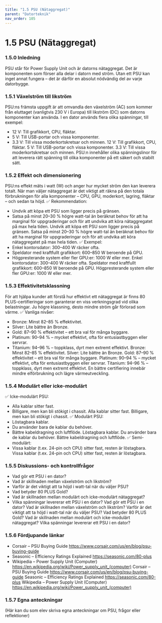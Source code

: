 ```yaml
---
title: "1.5 PSU (Nätaggregat)"
parent: "Datorteknik"
nav_order: 105
---
```


# 1.5 PSU (Nätaggregat)

### 1.5.0 Inledning
PSU står för Power Supply Unit och är datorns nätaggregat. Det är komponenten som förser alla delar i datorn med ström. Utan ett PSU kan inget annat fungera – det är därför en absolut nödvändig del av varje datorbygge.
### 1.5.1 Växelström till likström
PSU:ns främsta uppgift är att omvandla den växelström (AC) som kommer från eluttaget (vanligtvis 230 V i Europa) till likström (DC) som datorns komponenter kan använda.
I en dator används flera olika spänningar, till exempel:
- 12 V: Till grafikkort, CPU, fläktar.
- 5 V: Till USB-portar och vissa komponenter.
- 3.3 V: Till vissa moderkortskretsar och minnen.
12 V: Till grafikkort, CPU, fläktar.
5 V: Till USB-portar och vissa komponenter.
3.3 V: Till vissa moderkortskretsar och minnen.
PSU:n innehåller olika spänningslinor för att leverera rätt spänning till olika komponenter på ett säkert och stabilt sätt.
### 1.5.2 Effekt och dimensionering
PSU:ns effekt mäts i watt (W) och anger hur mycket ström den kan leverera totalt. När man väljer nätaggregat är det viktigt att räkna på den totala förbrukningen för alla komponenter – CPU, GPU, moderkort, lagring, fläktar – och sedan ta höjd.
✅ Rekommendation:
- Undvik att köpa ett PSU som ligger precis på gränsen.
- Satsa på minst 20–30 % högre watt-tal än beräknat behov för att ha marginal för uppgraderingar och för att undvika att köra nätaggregatet på max hela tiden.
Undvik att köpa ett PSU som ligger precis på gränsen.
Satsa på minst 20–30 % högre watt-tal än beräknat behov för att ha marginal för uppgraderingar och för att undvika att köra nätaggregatet på max hela tiden.
✅ Exempel:
- Enkel kontorsdator: 300–400 W räcker ofta.
- Speldator med kraftfullt grafikkort: 600–850 W beroende på GPU.
- Högpresterande system eller fler GPU:er: 1000 W eller mer.
Enkel kontorsdator: 300–400 W räcker ofta.
Speldator med kraftfullt grafikkort: 600–850 W beroende på GPU.
Högpresterande system eller fler GPU:er: 1000 W eller mer.
### 1.5.3 Effektivitetsklassning
För att hjälpa kunder att förstå hur effektivt ett nätaggregat är finns 80 PLUS-certifieringar som garanterar en viss verkningsgrad vid olika belastningar. Ju högre klassning, desto mindre ström går förlorad som värme.
✅ Vanliga nivåer:
- Bronze: Minst 82–85 % effektivitet.
- Silver: Lite bättre än Bronze.
- Gold: 87–90 % effektivitet – ett bra val för många byggare.
- Platinum: 90–94 % – mycket effektivt, ofta för entusiastbyggen eller servrar.
- Titanium: 94–96 % – toppklass, dyrt men extremt effektivt.
Bronze: Minst 82–85 % effektivitet.
Silver: Lite bättre än Bronze.
Gold: 87–90 % effektivitet – ett bra val för många byggare.
Platinum: 90–94 % – mycket effektivt, ofta för entusiastbyggen eller servrar.
Titanium: 94–96 % – toppklass, dyrt men extremt effektivt.
En bättre certifiering innebär mindre elförbrukning och lägre värmeutveckling.
### 1.5.4 Modulärt eller icke-modulärt
✅ Icke-modulärt PSU:
- Alla kablar sitter fast.
- Billigare, men kan bli stökigt i chassit.
Alla kablar sitter fast.
Billigare, men kan bli stökigt i chassit.
✅ Modulärt PSU:
- Löstagbara kablar.
- Du använder bara de kablar du behöver.
- Bättre kabeldragning och luftflöde.
Löstagbara kablar.
Du använder bara de kablar du behöver.
Bättre kabeldragning och luftflöde.
✅ Semi-modulärt:
- Vissa kablar (t.ex. 24-pin och CPU) sitter fast, resten är löstagbara.
Vissa kablar (t.ex. 24-pin och CPU) sitter fast, resten är löstagbara.
### 1.5.5 Diskussions- och kontrollfrågor
- Vad gör ett PSU i en dator?
- Vad är skillnaden mellan växelström och likström?
- Varför är det viktigt att ta höjd i watt-tal när du väljer PSU?
- Vad betyder 80 PLUS Gold?
- Vad är skillnaden mellan modulärt och icke-modulärt nätaggregat?
- Vilka spänningar levererar ett PSU i en dator?
Vad gör ett PSU i en dator?
Vad är skillnaden mellan växelström och likström?
Varför är det viktigt att ta höjd i watt-tal när du väljer PSU?
Vad betyder 80 PLUS Gold?
Vad är skillnaden mellan modulärt och icke-modulärt nätaggregat?
Vilka spänningar levererar ett PSU i en dator?
### 1.5.6 Fördjupande länkar
- Corsair – PSU Buying Guide https://www.corsair.com/us/en/blog/psu-buying-guide
- Seasonic – Efficiency Ratings Explained https://seasonic.com/80-plus
- Wikipedia – Power Supply Unit (Computer) https://en.wikipedia.org/wiki/Power_supply_unit_(computer)
Corsair – PSU Buying Guide https://www.corsair.com/us/en/blog/psu-buying-guide
Seasonic – Efficiency Ratings Explained https://seasonic.com/80-plus
Wikipedia – Power Supply Unit (Computer) https://en.wikipedia.org/wiki/Power_supply_unit_(computer)
### 1.5.7 Egna anteckningar
(Här kan du som elev skriva egna anteckningar om PSU, frågor eller reflektioner)